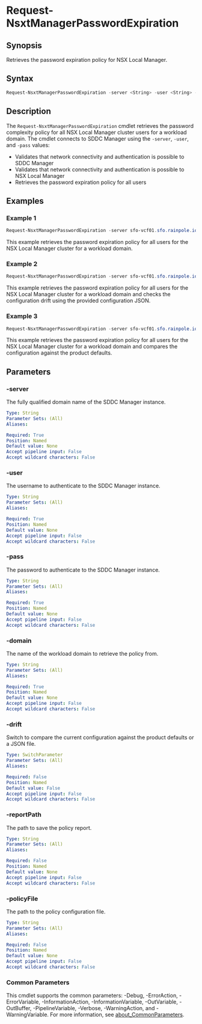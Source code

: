 # Request-NsxtManagerPasswordExpiration

## Synopsis

Retrieves the password expiration policy for NSX Local Manager.

## Syntax

```powershell
Request-NsxtManagerPasswordExpiration -server <String> -user <String> -pass <String> -domain <String> [-drift] [-reportPath <String>] [-policyFile <String>] [<CommonParameters>]
```

## Description

The `Request-NsxtManagerPasswordExpiration` cmdlet retrieves the password complexity policy for all NSX Local Manager cluster users for a workload domain.
The cmdlet connects to SDDC Manager using the `-server`, `-user`, and `-pass` values:

- Validates that network connectivity and authentication is possible to SDDC Manager
- Validates that network connectivity and authentication is possible to NSX Local Manager
- Retrieves the password expiration policy for all users

## Examples

### Example 1

```powershell
Request-NsxtManagerPasswordExpiration -server sfo-vcf01.sfo.rainpole.io -user administrator@vsphere.local -pass VMw@re1! -domain sfo-m01
```

This example retrieves the password expiration policy for all users for the NSX Local Manager cluster for a workload domain.

### Example 2

```powershell
Request-NsxtManagerPasswordExpiration -server sfo-vcf01.sfo.rainpole.io -user administrator@vsphere.local -pass VMw@re1! -domain sfo-m01 -drift -reportPath "F:\Reporting" -policyFile "passwordPolicyConfig.json"
```

This example retrieves the password expiration policy for all users for the NSX Local Manager cluster for a workload domain and checks the configuration drift using the provided configuration JSON.

### Example 3

```powershell
Request-NsxtManagerPasswordExpiration -server sfo-vcf01.sfo.rainpole.io -user administrator@vsphere.local -pass VMw@re1! -domain sfo-m01 -drift
```

This example retrieves the password expiration policy for all users for the NSX Local Manager cluster for a workload domain and compares the configuration against the product defaults.

## Parameters

### -server

The fully qualified domain name of the SDDC Manager instance.

```yaml
Type: String
Parameter Sets: (All)
Aliases:

Required: True
Position: Named
Default value: None
Accept pipeline input: False
Accept wildcard characters: False
```

### -user

The username to authenticate to the SDDC Manager instance.

```yaml
Type: String
Parameter Sets: (All)
Aliases:

Required: True
Position: Named
Default value: None
Accept pipeline input: False
Accept wildcard characters: False
```

### -pass

The password to authenticate to the SDDC Manager instance.

```yaml
Type: String
Parameter Sets: (All)
Aliases:

Required: True
Position: Named
Default value: None
Accept pipeline input: False
Accept wildcard characters: False
```

### -domain

The name of the workload domain to retrieve the policy from.

```yaml
Type: String
Parameter Sets: (All)
Aliases:

Required: True
Position: Named
Default value: None
Accept pipeline input: False
Accept wildcard characters: False
```

### -drift

Switch to compare the current configuration against the product defaults or a JSON file.

```yaml
Type: SwitchParameter
Parameter Sets: (All)
Aliases:

Required: False
Position: Named
Default value: False
Accept pipeline input: False
Accept wildcard characters: False
```

### -reportPath

The path to save the policy report.

```yaml
Type: String
Parameter Sets: (All)
Aliases:

Required: False
Position: Named
Default value: None
Accept pipeline input: False
Accept wildcard characters: False
```

### -policyFile

The path to the policy configuration file.

```yaml
Type: String
Parameter Sets: (All)
Aliases:

Required: False
Position: Named
Default value: None
Accept pipeline input: False
Accept wildcard characters: False
```

### Common Parameters

This cmdlet supports the common parameters: -Debug, -ErrorAction, -ErrorVariable, -InformationAction, -InformationVariable, -OutVariable, -OutBuffer, -PipelineVariable, -Verbose, -WarningAction, and -WarningVariable. For more information, see [about_CommonParameters](http://go.microsoft.com/fwlink/?LinkID=113216).
